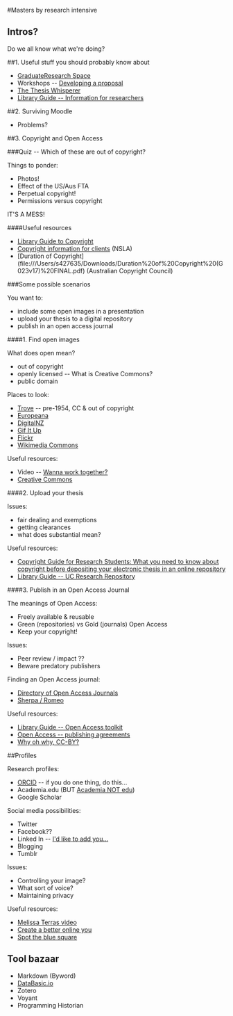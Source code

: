 #Masters by research intensive

## Intros?

Do we all know what we're doing?

##1. Useful stuff you should probably know about

* [GraduateResearch Space](http://graduateresearcher.space/)
* Workshops -- [Developing a proposal](http://www.canberra.edu.au/events/view/12627)
* [The Thesis Whisperer](http://thesiswhisperer.com/useful-resources-for-students-and-supervisors/)
* [Library Guide -- Information for researchers](http://canberra.libguides.com/content.php?pid=169835&sid=1430410)

##2. Surviving Moodle

* Problems?

##3. Copyright and Open Access

###Quiz -- Which of these are out of copyright?

Things to ponder:

* Photos!
* Effect of the US/Aus FTA
* Perpetual copyright!
* Permissions versus copyright

IT'S A MESS!

####Useful resources

* [Library Guide to Copyright](http://canberra.libguides.com/content.php?pid=273640&sid=2255896)
* [Copyright information for clients](http://www.nsla.org.au/sites/www.nsla.org.au/files/publications/NSLA.copyright_information_for_clients_2011.pdf) (NSLA)
* [Duration of Copyright](file:///Users/s427635/Downloads/Duration%20of%20Copyright%20(G023v17\)%20FINAL.pdf)  (Australian Copyright Council)

###Some possible scenarios

You want to:

* include some open images in a presentation
* upload your thesis to a digital repository
* publish in an open access journal

####1. Find open images

What does open mean?

* out of copyright
* openly licensed -- What is Creative Commons?
* public domain

Places to look:

* [Trove](http://trove.nla.gov.au/) -- pre-1954, CC & out of copyright
* [Europeana](http://www.europeana.eu/portal/#)
* [DigitalNZ](http://www.digitalnz.org/)
* [Gif It Up](http://gifitup2015.tumblr.com/)
* [Flickr](https://www.flickr.com/)
* [Wikimedia Commons](https://commons.wikimedia.org/wiki/Main_Page)

Useful resources:

* Video -- [Wanna work together?](https://vimeo.com/13590841)
* [Creative Commons](https://creativecommons.org/)

####2. Upload your thesis

Issues:

* fair dealing and exemptions
* getting clearances
* what does substantial mean?

Useful resources:

* [Copyright Guide for Research Students: What you need to know about copyright before depositing your electronic thesis in an online repository](http://www.oaklaw.qut.edu.au/files/Copyright%20Guide%20for%20Research%20Students.pdf)
* [Library Guide -- UC Research Repository](http://canberra.libguides.com/content.php?pid=542672&sid=4617469)

####3. Publish in an Open Access Journal

The meanings of Open Access:

* Freely available & reusable
* Green (repositories) vs Gold (journals) Open Access
* Keep your copyright!

Issues:

* Peer review / impact ??
* Beware predatory publishers

Finding an Open Access journal:

* [Directory of Open Access Journals](https://doaj.org/)
* [Sherpa / Romeo](http://www.sherpa.ac.uk/romeo/index.php?la=en&fIDnum=|&mode=simple)

Useful resources:

* [Library Guide -- Open Access toolkit](http://canberra.libguides.com/openaccess)
* [Open Access -- publishing agreements](https://open-access.net/DE-EN/information-on-open-access/legal-issues/publishing-agreements/)
* [Why oh why, CC-BY?](http://nowviskie.org/2011/why-oh-why-cc-by/)

##Profiles

Research profiles:

* [ORCID](http://orcid.org/) -- if you do one thing, do this...
* Academia.edu (BUT [Academia NOT edu](http://www.plannedobsolescence.net/academia-not-edu/))
* Google Scholar

Social media possibilities:

* Twitter
* Facebook??
* Linked In -- [I'd like to add you...](http://m.memegen.com/j13z47.jpg)
* Blogging
* Tumblr

Issues:

* Controlling your image?
* What sort of voice?
* Maintaining privacy

Useful resources:

* [Melissa Terras video](https://www.youtube.com/watch?v=zkmRVlzjg2E&feature=youtu.be)
* [Create a better online you](https://www.library.qut.edu.au/a-better-online-you/#/)
* [Spot the blue square](https://www.nla.gov.au/blogs/trove/2015/04/27/spot-the-blue-square)

## Tool bazaar

* Markdown (Byword)
* [DataBasic.io](https://www.databasic.io/en/)
* Zotero
* Voyant
* Programming Historian